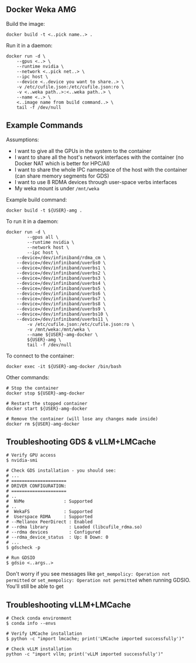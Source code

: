 ## Docker Weka AMG

Build the image:
```
docker build -t <..pick name..> .
```

Run it in a daemon:
```
docker run -d \
	--gpus <..> \
	--runtime nvidia \
	--network <..pick net..> \
	--ipc host \
	--device <..device you want to share..> \
	-v /etc/cufile.json:/etc/cufile.json:ro \
	-v <..weka path..>:<..weka path..> \
	--name <..> \
	<..image name from build command..> \
	tail -f /dev/null
```

## Example Commands

Assumptions:
* I want to give all the GPUs in the system to the container
* I want to share all the host's network interfaces with the container (no Docker NAT which is better for HPC/AI)
* I want to share the whole IPC namespace of the host with the container (can share memory segments for GDS)
* I want to use 8 RDMA devices through user-space verbs interfaces
* My weka mount is under `/mnt/weka`

Example build command:
```
docker build -t ${USER}-amg .
```

To run it in a daemon:
```
docker run -d \
        --gpus all \
        --runtime nvidia \
        --network host \
        --ipc host \
	--device=/dev/infiniband/rdma_cm \
	--device=/dev/infiniband/uverbs0 \
	--device=/dev/infiniband/uverbs1 \
	--device=/dev/infiniband/uverbs2 \
	--device=/dev/infiniband/uverbs3 \
	--device=/dev/infiniband/uverbs4 \
	--device=/dev/infiniband/uverbs5 \
	--device=/dev/infiniband/uverbs6 \
	--device=/dev/infiniband/uverbs7 \
	--device=/dev/infiniband/uverbs8 \
	--device=/dev/infiniband/uverbs9 \
	--device=/dev/infiniband/uverbs10 \
	--device=/dev/infiniband/uverbs11 \
        -v /etc/cufile.json:/etc/cufile.json:ro \
        -v /mnt/weka:/mnt/weka \
        --name ${USER}-amg-docker \
        ${USER}-amg \
        tail -f /dev/null
```

To connect to the container:
```
docker exec -it ${USER}-amg-docker /bin/bash
```

Other commands:
```
# Stop the container
docker stop ${USER}-amg-docker

# Restart the stopped container
docker start ${USER}-amg-docker

# Remove the container (will lose any changes made inside)
docker rm ${USER}-amg-docker
```

## Troubleshooting GDS & vLLM+LMCache

```
# Verify GPU access
$ nvidia-smi

# Check GDS installation - you should see:
# ...
# =====================
# DRIVER CONFIGURATION:
# =====================
# ..
#  NVMe               : Supported
# ..
#  WekaFS             : Supported
#  Userspace RDMA     : Supported
# --Mellanox PeerDirect : Enabled
# --rdma library        : Loaded (libcufile_rdma.so)
# --rdma devices        : Configured
# --rdma_device_status  : Up: 8 Down: 0
# ...
$ gdscheck -p

# Run GDSIO
$ gdsio <..args..>
```
Don't worry if you see messages like `get_mempolicy: Operation not permitted` or `set_mempolicy: Operation not permitted` when running GDSIO. You'll still be able to get

## Troubleshooting vLLM+LMCache

```
# Check conda environment
$ conda info --envs

# Verify LMCache installation
$ python -c "import lmcache; print('LMCache imported successfully')"

# Check vLLM installation
python -c "import vllm; print('vLLM imported successfully')"
```
